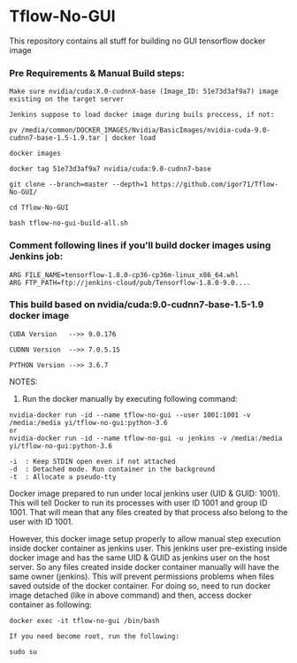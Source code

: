 # Tflow-No-GUI
This repository contains all stuff for building no GUI tensorflow docker image

### Pre Requirements & Manual Build steps:

```
Make sure nvidia/cuda:X.0-cudnnX-base (Image_ID: 51e73d3af9a7) image existing on the target server

Jenkins suppose to load docker image during buils proccess, if not:

pv /media/common/DOCKER_IMAGES/Nvidia/BasicImages/nvidia-cuda-9.0-cudnn7-base-1.5-1.9.tar | docker load

docker images

docker tag 51e73d3af9a7 nvidia/cuda:9.0-cudnn7-base

git clone --branch=master --depth=1 https://github.com/igor71/Tflow-No-GUI/

cd Tflow-No-GUI

bash tflow-no-gui-build-all.sh
```
### Comment following lines if you'll build docker images using Jenkins job:
```
ARG FILE_NAME=tensorflow-1.8.0-cp36-cp36m-linux_x86_64.whl
ARG FTP_PATH=ftp://jenkins-cloud/pub/Tensorflow-1.8.0-9.0....
```

### This build based on nvidia/cuda:9.0-cudnn7-base-1.5-1.9 docker image
```
CUDA Version   -->> 9.0.176

CUDNN Version  -->> 7.0.5.15

PYTHON Version -->> 3.6.7
```

NOTES:

1.  Run the docker manually by executing following command:
   ```
   nvidia-docker run -id --name tflow-no-gui --user 1001:1001 -v /media:/media yi/tflow-no-gui:python-3.6
   or
   nvidia-docker run -id --name tflow-no-gui -u jenkins -v /media:/media yi/tflow-no-gui:python-3.6
   
   -i  : Keep STDIN open even if not attached
   -d  : Detached mode. Run container in the background
   -t  : Allocate a pseudo-tty
   ```
   Docker image prepared to run under local jenkins user (UID & GUID: 1001). This will tell Docker to run its processes with
   user ID 1001 and group ID 1001. That will mean that any files created by that process also belong to the user with ID 1001.

   However, this docker image setup properly to allow manual step execution inside docker container as jenkins user.
   This jenkins user pre-existing inside docker image and has the same UID & GUID as jenkins user on the host server. So
   any files created inside docker container manually will have the same owner (jenkins). This will prevent permissions
   problems when files saved outside of the docker container.
   For doing so, need to run docker image detached (like in above command) and then, access docker container as following:
   ```
   docker exec -it tflow-no-gui /bin/bash
   
   If you need become root, run the following:
   
   sudo su
   ```
